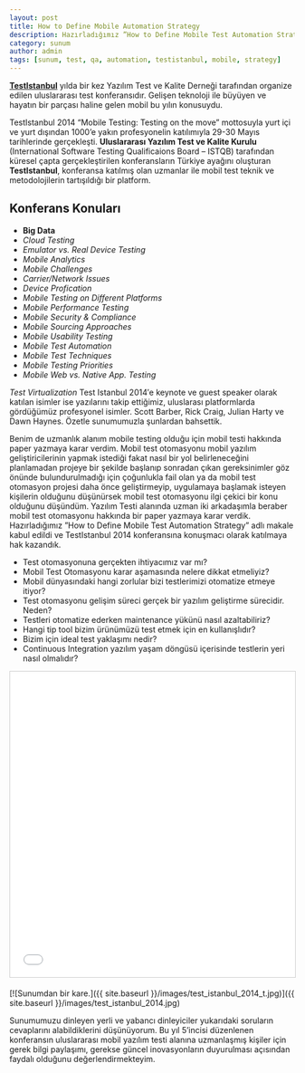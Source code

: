 ```yaml
---
layout: post
title: How to Define Mobile Automation Strategy
description: Hazırladığımız ”How to Define Mobile Test Automation Strategy” adlı makale kabul edildi ve TestIstanbul 2014 konferansına konuşmacı olarak katılmaya hak kazandık.
category: sunum
author: admin
tags: [sunum, test, qa, automation, testistanbul, mobile, strategy]
---
```

[**TestIstanbul**](http://testistanbul.org/testistanbul-2014/) yılda bir kez Yazılım Test ve Kalite Derneği tarafından organize edilen uluslararası test konferansıdır. Gelişen teknoloji ile büyüyen ve hayatın bir parçası haline gelen mobil bu yılın konusuydu. 

TestIstanbul 2014 “Mobile Testing: Testing on the move” mottosuyla yurt içi ve yurt dışından 1000’e yakın profesyonelin katılımıyla 29-30 Mayıs tarihlerinde gerçekleşti. **Uluslararası Yazılım Test ve Kalite Kurulu** (International Software Testing Qualificaions Board – ISTQB) tarafından küresel çapta gerçekleştirilen konferansların Türkiye ayağını oluşturan **TestIstanbul**, konferansa katılmış olan uzmanlar ile mobil test teknik ve metodolojilerin tartışıldığı bir platform.

## Konferans Konuları

*   __Big Data__
*   _Cloud Testing_
*   _Emulator vs. Real Device Testing_
*   _Mobile Analytics_
*   _Mobile Challenges_
*   _Carrier/Network Issues_
*   _Device Profication_
*   _Mobile Testing on Different Platforms_
*   _Mobile Performance Testing_
*   _Mobile Security & Compliance_
*   _Mobile Sourcing Approaches_
*   _Mobile Usability Testing_
*   _Mobile Test Automation_
*   _Mobile Test Techniques_
*   _Mobile Testing Priorities_
*   _Mobile Web vs. Native App. Testing_

_Test Virtualization_ Test Istanbul 2014′e keynote ve guest speaker olarak katılan isimler ise yazılarını takip ettiğimiz, uluslarası platformlarda gördüğümüz profesyonel isimler. Scott Barber, Rick Craig, Julian Harty ve Dawn Haynes. Özetle sunumumuzla şunlardan bahsettik.

Benim de uzmanlık alanım mobile testing olduğu için mobil testi hakkında paper yazmaya karar verdim. Mobil test otomasyonu mobil yazılım geliştiricilerinin yapmak istediği fakat nasıl bir yol belirleneceğini planlamadan projeye bir şekilde başlanıp sonradan çıkan gereksinimler göz önünde bulundurulmadığı için çoğunlukla fail olan ya da mobil test otomasyon projesi daha önce geliştirmeyip, uygulamaya başlamak isteyen kişilerin olduğunu düşünürsek mobil test otomasyonu ilgi çekici bir konu olduğunu düşündüm. Yazılım Testi alanında uzman iki arkadaşımla beraber mobil test otomasyonu hakkında bir paper yazmaya karar verdik. Hazırladığımız ”How to Define Mobile Test Automation Strategy” adlı makale kabul edildi ve TestIstanbul 2014 konferansına konuşmacı olarak katılmaya hak kazandık.

*   Test otomasyonuna gerçekten ihtiyacımız var mı?
*   Mobil Test Otomasyonu karar aşamasında nelere dikkat etmeliyiz?
*   Mobil dünyasındaki hangi zorlular bizi testlerimizi otomatize etmeye itiyor?
*   Test otomasyonu gelişim süreci gerçek bir yazılım geliştirme sürecidir. Neden?
*   Testleri otomatize ederken maintenance yükünü nasıl azaltabiliriz?
*   Hangi tip tool bizim ürünümüzü test etmek için en kullanışlıdır?
*   Bizim için ideal test yaklaşımı nedir?
*   Continuous Integration yazılım yaşam döngüsü içerisinde testlerin yeri nasıl olmalıdır?

<iframe style="border: 1px solid #cccccc; margin-bottom: 5px; max-width: 100%;" src="//www.slideshare.net/slideshow/embed_code/40526429" width="720" height="540" frameborder="0" marginwidth="0" marginheight="0" scrolling="no" allowfullscreen="allowfullscreen"></iframe>

[![Sunumdan bir kare.]({{ site.baseurl }}/images/test_istanbul_2014_t.jpg)]({{ site.baseurl }}/images/test_istanbul_2014.jpg)

Sunumumuzu dinleyen yerli ve yabancı dinleyiciler yukarıdaki soruların cevaplarını alabildiklerini düşünüyorum. Bu yıl 5’incisi düzenlenen konferansın uluslararası mobil yazılım testi alanına uzmanlaşmış kişiler için gerek bilgi paylaşımı, gerekse güncel inovasyonların duyurulması açısından faydalı olduğunu değerlendirmekteyim.